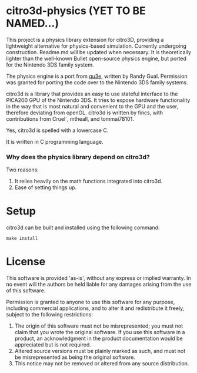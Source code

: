 # citro3d-physics (YET TO BE NAMED...)

This project is a physics library extension for citro3D, providing a lightweight alternative for physics-based simulation. Currently undergoing construction. Readme.md will be updated when necessary. It is theoretically lighter than the well-known Bullet open-source physics engine, but ported for the Nintendo 3DS family system.

The physics engine is a port from [qu3e](https://github.com/RandyGaul/qu3e), written by Randy Gual. Permission was granted for porting the code over to the Nintendo 3DS family systems.

citro3d is a library that provides an easy to use stateful interface to the PICA200 GPU of the Nintendo 3DS. It tries to expose hardware functionality in the way that is most natural and convenient to the GPU and the user, therefore deviating from openGL. citro3d is written by fincs, with contributions from Cruel`, mtheall, and tommai78101.

Yes, citro3d is spelled with a lowercase C.

It is written in C programming language.

### Why does the physics library depend on citro3d?

Two reasons:

1. It relies heavily on the math functions integrated into citro3d.
2. Ease of setting things up.

# Setup

citro3d can be built and installed using the following command:

    make install

# License

  This software is provided 'as-is', without any express or implied
  warranty.  In no event will the authors be held liable for any
  damages arising from the use of this software.

  Permission is granted to anyone to use this software for any
  purpose, including commercial applications, and to alter it and
  redistribute it freely, subject to the following restrictions:

  1. The origin of this software must not be misrepresented; you
     must not claim that you wrote the original software. If you use
     this software in a product, an acknowledgment in the product
     documentation would be appreciated but is not required.
  2. Altered source versions must be plainly marked as such, and
     must not be misrepresented as being the original software.
  3. This notice may not be removed or altered from any source
     distribution.
